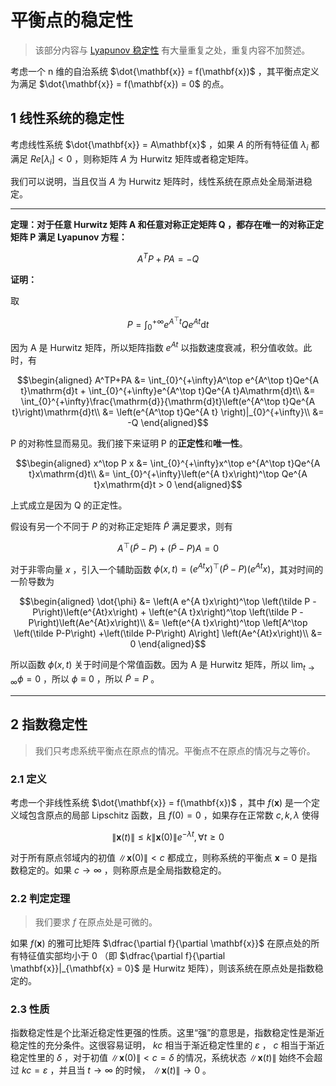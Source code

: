 # 平衡点的稳定性

> 该部分内容与 [Lyapunov 稳定性](../Lyapunov%20稳定性.md) 有大量重复之处，重复内容不加赘述。

考虑一个 n 维的自治系统 $\dot{\mathbf{x}} = f(\mathbf{x})$ ，其平衡点定义为满足 $\dot{\mathbf{x}} = f(\mathbf{x}) = 0$ 的点。

## 1 线性系统的稳定性

考虑线性系统 $\dot{\mathbf{x}} = A\mathbf{x}$ ，如果 $A$ 的所有特征值 $\lambda_i$ 都满足 $Re\left[\lambda_i\right] < 0$ ，则称矩阵 $A$ 为 Hurwitz 矩阵或者稳定矩阵。

我们可以说明，当且仅当 $A$ 为 Hurwitz 矩阵时，线性系统在原点处全局渐进稳定。

---

**定理：对于任意 Hurwitz 矩阵 A 和任意对称正定矩阵 Q ，都存在唯一的对称正定矩阵 P 满足 Lyapunov 方程：**

$$A^TP + PA = -Q$$

**证明：**

取

$$P = \int_{0}^{+\infty}e^{A^\top t}Qe^{A t}\mathrm{d}t$$

因为 A 是 Hurwitz 矩阵，所以矩阵指数 $e^{At}$ 以指数速度衰减，积分值收敛。此时，有

$$\begin{aligned}
A^TP+PA &= \int_{0}^{+\infty}A^\top e^{A^\top t}Qe^{A t}\mathrm{d}t + \int_{0}^{+\infty}e^{A^\top t}Qe^{A t}A\mathrm{d}t\\
&= \int_{0}^{+\infty}\frac{\mathrm{d}}{\mathrm{d}t}\left(e^{A^\top t}Qe^{A t}\right)\mathrm{d}t\\
&= \left(e^{A^\top t}Qe^{A t} \right)|_{0}^{+\infty}\\
&= -Q
\end{aligned}$$

P 的对称性显而易见。我们接下来证明 P 的**正定性**和**唯一性**。

$$\begin{aligned}
x^\top P x &= \int_{0}^{+\infty}x^\top e^{A^\top t}Qe^{A t}x\mathrm{d}t\\
&= \int_{0}^{+\infty}\left(e^{A t}x\right)^\top Qe^{A t}x\mathrm{d}t > 0
\end{aligned}$$

上式成立是因为 Q 的正定性。

假设有另一个不同于 $P$ 的对称正定矩阵 $\tilde P$ 满足要求，则有

$$A^\top \left(\tilde P-P\right) +\left(\tilde P-P\right) A = 0$$

对于非零向量 $x$ ，引入一个辅助函数 $\phi(x,t) = \left(e^{A t}x\right)^\top\left(\tilde P-P\right)\left(e^{A t}x\right)$，其对时间的一阶导数为

$$\begin{aligned}
\dot{\phi} &= \left(A e^{A t}x\right)^\top \left(\tilde P - P\right)\left(e^{At}x\right) + \left(e^{A t}x\right)^\top \left(\tilde P - P\right)\left(Ae^{At}x\right)\\
&=  \left(e^{A t}x\right)^\top \left[A^\top \left(\tilde P-P\right) +\left(\tilde P-P\right) A\right] \left(Ae^{At}x\right)\\
&= 0 \end{aligned}$$

所以函数 $\phi(x,t)$ 关于时间是个常值函数。因为 A 是 Hurwitz 矩阵，所以 $\lim_{t\to \infty} \phi = 0$ ，所以 $\phi \equiv 0$ ，所以 $\tilde P = P$ 。

---

## 2 指数稳定性

> 我们只考虑系统平衡点在原点的情况。平衡点不在原点的情况与之等价。

### 2.1 定义

考虑一个非线性系统 $\dot{\mathbf{x}} = f(\mathbf{x})$ ，其中 $f(\mathbf{x})$ 是一个定义域包含原点的局部 Lipschitz 函数，且 $f(0) = 0$ ，如果存在正常数 $c, k, \lambda$ 使得

$$\left\|\mathbf{x}(t)\right\| \le k\left\|\mathbf{x}(0)\right\|e^{-\lambda t}, \forall t \ge 0$$

对于所有原点邻域内的初值 $\left\|\mathbf{x}(0)\right\| < c$ 都成立，则称系统的平衡点 $\mathbf{x} = 0$ 是指数稳定的。如果 $c\to \infty$ ，则称原点是全局指数稳定的。

### 2.2 判定定理

> 我们要求 $f$ 在原点处是可微的。

如果 $f(\mathbf{x})$ 的雅可比矩阵 $\dfrac{\partial f}{\partial \mathbf{x}}$ 在原点处的所有特征值实部均小于 0 （即 $\dfrac{\partial f}{\partial \mathbf{x}}|_{\mathbf{x} = 0}$ 是 Hurwitz 矩阵），则该系统在原点处是指数稳定的。

### 2.3 性质

指数稳定性是个比渐近稳定性更强的性质。这里“强”的意思是，指数稳定性是渐近稳定性的充分条件。这很容易证明， $kc$ 相当于渐近稳定性里的 $\varepsilon$ ， $c$ 相当于渐近稳定性里的 $\delta$ ，对于初值 $\left\|\mathbf{x}(0)\right\| < c = \delta$ 的情况，系统状态 $\left\|\mathbf{x}(t)\right\|$ 始终不会超过 $kc=\varepsilon$ ，并且当 $t\to \infty$ 的时候， $\left\|\mathbf{x}(t)\right\| \to 0$ 。
